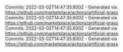 Commits: 2022-03-02T14:47:35.600Z - Generated via https://github.com/marketplace/actions/artificial-grass
<br>
Commits: 2022-03-02T14:47:35.600Z - Generated via https://github.com/marketplace/actions/artificial-grass
<br>
Commits: 2022-03-02T14:47:35.600Z - Generated via https://github.com/marketplace/actions/artificial-grass
<br>
Commits: 2022-03-02T14:47:35.600Z - Generated via https://github.com/marketplace/actions/artificial-grass
<br>
